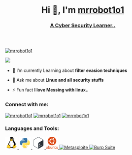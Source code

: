 <h1 align="center">Hi 👋, I'm <a href="https://twitter.com/mrrobot1o1" alt="mrrobot1o1">mrrobot1o1</h1>
<h3 align="center">A Cyber Security Learner..</h3>

<br/>
<br/>

<p align="left"> <a href="https://twitter.com/mrrobot1o1" target="__blank"><img src="https://img.shields.io/twitter/follow/mrrobot1o1?logo=twitter&style=for-the-badge" alt="mrrobot1o1" /></a> </p>
 
![](https://visitor-badge.glitch.me/badge?page_id=mrrobot1o1)

- 🌱 I’m currently Learning about **filter evasion  techniques**

- 💬 Ask me about **Linux and all security stuffs**

- ⚡ Fun fact **I love Messing with linux..**

<h3 align="left">Connect with me:</h3>
<p align="left">
<a href="https://twitter.com/mrrobot1o1" target="__blank"><img align="center" src="https://cdn.jsdelivr.net/npm/simple-icons@3.0.1/icons/twitter.svg" alt="mrrobot1o1" height="30" width="40" /></a>
<a href="https://linkedin.com/in/mrrobot1o1" target="__blank"><img align="center" src="https://cdn.jsdelivr.net/npm/simple-icons@3.0.1/icons/linkedin.svg" alt="mrrobot1o1" height="30" width="40" /></a>
<a href="https://www.hackerrank.com/mrrobot1o1" target="__blank"><img align="center" src="https://cdn.jsdelivr.net/npm/simple-icons@3.0.1/icons/hackerrank.svg" alt="mrrobot1o1" height="30" width="40" /></a>
</p>
<h3 align="left">Languages and Tools:</h3>
<!--Linux -->
<p align="left"> <a href="https://www.linux.org/" target="__blank"> <img src="https://raw.githubusercontent.com/devicons/devicon/master/icons/linux/linux-original.svg" alt="linux" width="40" height="40"/> </a>
<!--Python -->
<a href="https://pythonbasics.org" target="__blank"> <img src="https://raw.githubusercontent.com/devicons/devicon/master/icons/python/python-original.svg" alt="Python" width="40" height="40"/> </a>
<!--Bash -->
<a href="https://www.tutorialspoint.com/unix/index.htm" target="__blank"> <img src="https://raw.githubusercontent.com/devicons/devicon/master/icons/bash/bash-plain.svg" alt="bash scriprting" width="40" height="40"/>
<!--Ubuntu -->
</a><a href="https://ubuntu.com/" target="__blank"> <img src="https://raw.githubusercontent.com/devicons/devicon/master/icons/ubuntu/ubuntu-plain-wordmark.svg" alt="Ubuntu" width="40" height="40"/> </a>
<!--Metasploit -->
<a href="https://www.metasploit.com/" target="__blank"> <img src="https://pbs.twimg.com/profile_images/580131056629735424/2ENTk2K2_400x400.png" alt="Metasploite" width="40" height="40"/> </a>
<!--Burp Suite -->
<a href="https://portswigger.net/" target="__blank"> <img src="https://user-images.githubusercontent.com/17954762/47567241-4b4f2080-d92e-11e8-830c-b5db21beab69.png" alt="Burp Suite" width="40" height="40"/> </a>
 </p>

